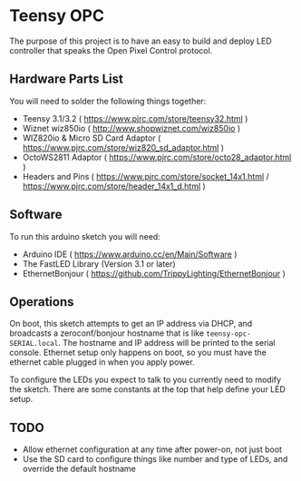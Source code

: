 # Teensy OPC

The purpose of this project is to have an easy to build and deploy LED controller that speaks the Open Pixel Control protocol.

## Hardware Parts List
You will need to solder the following things together:
 - Teensy 3.1/3.2 ( https://www.pjrc.com/store/teensy32.html )
 - Wiznet wiz850io ( http://www.shopwiznet.com/wiz850io )
 - WIZ820io & Micro SD Card Adaptor ( https://www.pjrc.com/store/wiz820_sd_adaptor.html )
 - OctoWS2811 Adaptor ( https://www.pjrc.com/store/octo28_adaptor.html )
 - Headers and Pins ( https://www.pjrc.com/store/socket_14x1.html / https://www.pjrc.com/store/header_14x1_d.html ) 
 
## Software

To run this arduino sketch you will need:
 - Arduino IDE ( https://www.arduino.cc/en/Main/Software )
 - The FastLED Library (Version 3.1 or later)
 - EthernetBonjour ( https://github.com/TrippyLighting/EthernetBonjour )
 
 
## Operations

On boot, this sketch attempts to get an IP address via DHCP, and broadcasts a zeroconf/bonjour hostname that is like `teensy-opc-SERIAL.local`.  The hostname and IP address will be printed to the serial console.  Ethernet setup only happens on boot, so you must have the ethernet cable plugged in when you apply power.

To configure the LEDs you expect to talk to you currently need to modify the sketch.  There are some constants at the top that help define your LED setup.


## TODO
 - Allow ethernet configuration at any time after power-on, not just boot
 - Use the SD card to configure things like number and type of LEDs, and override the default hostname
